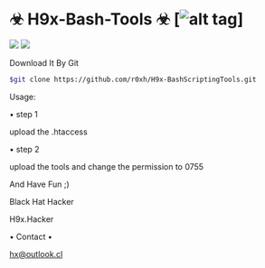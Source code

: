 # ☣ H9x-Bash-Tools ☣ [![alt tag](http://icons.iconarchive.com/icons/dakirby309/simply-styled/32/OS-Linux-icon.png)]

<img src="https://i.imgur.com/l5su6sc.png" data-canonical-src="https://i.imgur.com/l5su6sc.png" style="max-width:100%;">

<img src="https://i.imgur.com/TUBl4TB.png" data-canonical-src="https://i.imgur.com/TUBl4TB.png" style="max-width:100%;">

Download It By Git

```bash
$git clone https://github.com/r0xh/H9x-BashScriptingTools.git
```

Usage:

• step 1

upload the .htaccess

• step 2

upload the tools and change the permission to 0755 

And Have Fun ;)

Black Hat Hacker

H9x.Hacker

• Contact •

hx@outlook.cl
